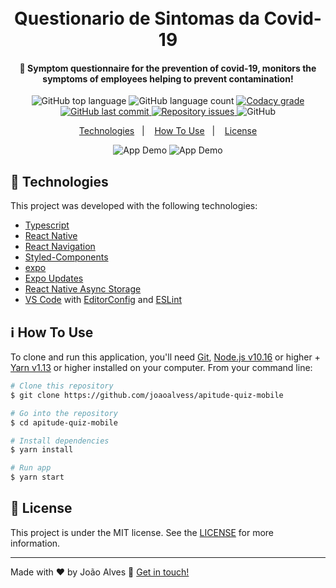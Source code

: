<h1 align="center">
    <br>
    Questionario de Sintomas da Covid-19
</h1>

<h4 align="center">
    🏥 Symptom questionnaire for the prevention of covid-19, monitors the symptoms of employees helping to prevent contamination!
</h4>
<p align="center">
  <img alt="GitHub top language" src="https://img.shields.io/github/languages/top/joaoalvess/apitude-quiz-mobile.svg">

  <img alt="GitHub language count" src="https://img.shields.io/github/languages/count/joaoalvess/apitude-quiz-mobile.svg">

  <a href="https://www.codacy.com/app/joaoalvess/AirCnC-Frontend?utm_source=github.com&amp;utm_medium=referral&amp;utm_content=joaoalvess/apitude-quiz-mobile&amp;utm_campaign=Badge_Grade">
    <img alt="Codacy grade" src="https://img.shields.io/codacy/grade/04db4b43120b4d05b9b39c9d2da97300.svg">
  </a>

  <a href="https://github.com/joaoalvess/ambev-megahack3/commits/master">
    <img alt="GitHub last commit" src="https://img.shields.io/github/last-commit/joaoalvess/apitude-quiz-mobile.svg">
  </a>

  <a href="https://github.com/joaoalvess/ambev-megahack3/issues">
    <img alt="Repository issues" src="https://img.shields.io/github/issues/joaoalvess/apitude-quiz-mobile.svg">
  </a>

  <img alt="GitHub" src="https://img.shields.io/github/license/joaoalvess/kitketphotos.svg">
</p>

<p align="center">
  <a href="#rocket-technologies">Technologies</a>&nbsp;&nbsp;&nbsp;|&nbsp;&nbsp;&nbsp;
  <a href="#information_source-how-to-use">How To Use</a>&nbsp;&nbsp;&nbsp;|&nbsp;&nbsp;&nbsp;
  <a href="#memo-license">License</a>
</p>

<p align="center">
  <img alt="App Demo" src="https://media.giphy.com/media/kHfAwD6AiGv0LTeCUt/giphy.gif">
  <img alt="App Demo" src="https://media.giphy.com/media/gjCJaIVVPQEFI9KhZU/giphy.gif">
</p>

## :rocket: Technologies

This project was developed with the following technologies:

-  [Typescript](https://www.typescriptlang.org)
-  [React Native](https://pt-br.reactjs.org)
-  [React Navigation](https://reactnavigation.org)
-  [Styled-Components](https://github.com/axios/axios)
-  [expo](https://handlebarsjs.com/)
-  [Expo Updates](https://handlebarsjs.com/)
-  [React Native Async Storage](https://handlebarsjs.com/)
-  [VS Code][vc] with [EditorConfig][vceditconfig] and [ESLint][vceslint]

## :information_source: How To Use

To clone and run this application, you'll need [Git](https://git-scm.com), [Node.js v10.16][nodejs] or higher + [Yarn v1.13][yarn] or higher installed on your computer. From your command line:

```bash
# Clone this repository
$ git clone https://github.com/joaoalvess/apitude-quiz-mobile

# Go into the repository
$ cd apitude-quiz-mobile

# Install dependencies
$ yarn install

# Run app
$ yarn start
```

## :memo: License
This project is under the MIT license. See the [LICENSE](https://github.com/joaoalvess/AirCnC-Frontend/blob/master/LICENSE) for more information.

---

Made with ♥ by João Alves :wave: [Get in touch!](https://www.linkedin.com/in/elcoss/)

[nodejs]: https://nodejs.org/
[yarn]: https://yarnpkg.com/
[vc]: https://code.visualstudio.com/
[vceditconfig]: https://marketplace.visualstudio.com/items?itemName=EditorConfig.EditorConfig
[vceslint]: https://marketplace.visualstudio.com/items?itemName=dbaeumer.vscode-eslint
